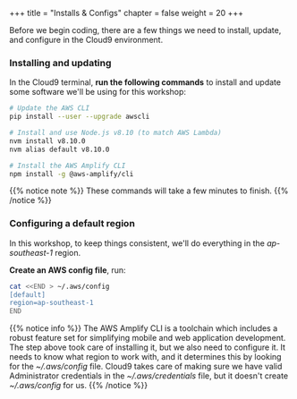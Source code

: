 +++
title = "Installs & Configs"
chapter = false
weight = 20
+++

Before we begin coding, there are a few things we need to install, update, and configure in the Cloud9 environment.

### Installing and updating

In the Cloud9 terminal, **run the following commands** to install and update some software we'll be using for this workshop:

```bash
# Update the AWS CLI
pip install --user --upgrade awscli

# Install and use Node.js v8.10 (to match AWS Lambda)
nvm install v8.10.0
nvm alias default v8.10.0

# Install the AWS Amplify CLI
npm install -g @aws-amplify/cli
```

{{% notice note %}}
These commands will take a few minutes to finish.
{{% /notice %}}

### Configuring a default region 

In this workshop, to keep things consistent, we'll do everything in the *ap-southeast-1* region.

**Create an AWS config file**, run:

```bash
cat <<END > ~/.aws/config
[default]
region=ap-southeast-1
END
```

{{% notice info %}}
The AWS Amplify CLI is a toolchain which includes a robust feature set for simplifying mobile and web application development. The step above took care of installing it, but we also need to configure it. It needs to know what region to work with, and it determines this by looking for the *~/.aws/config* file. Cloud9 takes care of making sure we have valid Administrator credentials in the *~/.aws/credentials* file, but it doesn't create *~/.aws/config* for us.
{{% /notice %}}